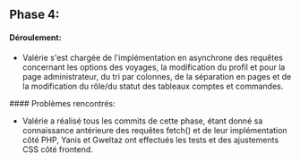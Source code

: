 ## Phase 4:
#### Déroulement:
<ul>
<li>Valérie s'est chargée de l'implémentation en asynchrone des requêtes concernant les options des voyages, la modification du profil et pour la page administrateur, du tri par colonnes, de la séparation en pages et de la modification du rôle/du statut des tableaux comptes et commandes.
</ul>
#### Problèmes rencontrés:
<ul><li>
Valérie a réalisé tous les commits de cette phase, étant donné sa connaissance antérieure des requêtes fetch() et de leur implémentation côté PHP, Yanis et Gweltaz ont effectués les tests et des ajustements CSS côté frontend.
</li></ul>